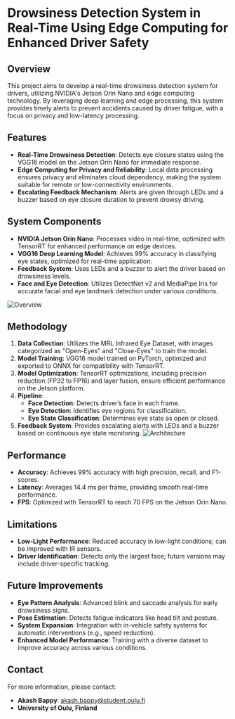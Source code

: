 # Drowsiness Detection System in Real-Time Using Edge Computing for Enhanced Driver Safety

## Overview

This project aims to develop a real-time drowsiness detection system for drivers, utilizing NVIDIA's Jetson Orin Nano and edge computing technology. By leveraging deep learning and edge processing, this system provides timely alerts to prevent accidents caused by driver fatigue, with a focus on privacy and low-latency processing.

## Features

- **Real-Time Drowsiness Detection**: Detects eye closure states using the VGG16 model on the Jetson Orin Nano for immediate response.
- **Edge Computing for Privacy and Reliability**: Local data processing ensures privacy and eliminates cloud dependency, making the system suitable for remote or low-connectivity environments.
- **Escalating Feedback Mechanism**: Alerts are given through LEDs and a buzzer based on eye closure duration to prevent drowsy driving.

## System Components

- **NVIDIA Jetson Orin Nano**: Processes video in real-time, optimized with TensorRT for enhanced performance on edge devices.
- **VGG16 Deep Learning Model**: Achieves 99% accuracy in classifying eye states, optimized for real-time application.
- **Feedback System**: Uses LEDs and a buzzer to alert the driver based on drowsiness levels.
- **Face and Eye Detection**: Utilizes DetectNet v2 and MediaPipe Iris for accurate facial and eye landmark detection under various conditions.

![Overview](data/assets/overview.png)


## Methodology

1. **Data Collection**: Utilizes the MRL Infrared Eye Dataset, with images categorized as "Open-Eyes" and "Close-Eyes" to train the model.
2. **Model Training**: VGG16 model trained on PyTorch, optimized and exported to ONNX for compatibility with TensorRT.
3. **Model Optimization**: TensorRT optimizations, including precision reduction (FP32 to FP16) and layer fusion, ensure efficient performance on the Jetson platform.
4. **Pipeline**: 
   - **Face Detection**: Detects driver’s face in each frame.
   - **Eye Detection**: Identifies eye regions for classification.
   - **Eye State Classification**: Determines eye state as open or closed.
5. **Feedback System**: Provides escalating alerts with LEDs and a buzzer based on continuous eye state monitoring.
![Architecture](data/assets/architecture.png)


## Performance

- **Accuracy**: Achieves 99% accuracy with high precision, recall, and F1-scores.
- **Latency**: Averages 14.4 ms per frame, providing smooth real-time performance.
- **FPS**: Optimized with TensorRT to reach 70 FPS on the Jetson Orin Nano.

## Limitations

- **Low-Light Performance**: Reduced accuracy in low-light conditions; can be improved with IR sensors.
- **Driver Identification**: Detects only the largest face; future versions may include driver-specific tracking.

## Future Improvements

- **Eye Pattern Analysis**: Advanced blink and saccade analysis for early drowsiness signs.
- **Pose Estimation**: Detects fatigue indicators like head tilt and posture.
- **System Expansion**: Integration with in-vehicle safety systems for automatic interventions (e.g., speed reduction).
- **Enhanced Model Performance**: Training with a diverse dataset to improve accuracy across various conditions.



## Contact

For more information, please contact:
- **Akash Bappy**: [akash.bappy@student.oulu.fi](mailto:akash.bappy@student.oulu.fi)
- **University of Oulu, Finland**


